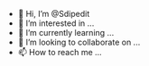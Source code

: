 - 👋 Hi, I’m @Sdipedit
- 👀 I’m interested in ...
- 🌱 I’m currently learning ...
- 💞️ I’m looking to collaborate on ...
- 📫 How to reach me ...

<!---
Sdipedit/Sdipedit is a ✨ special ✨ repository because its `README.md` (this file) appears on your GitHub profile.
You can click the Preview link to take a look at your changes.
--->
